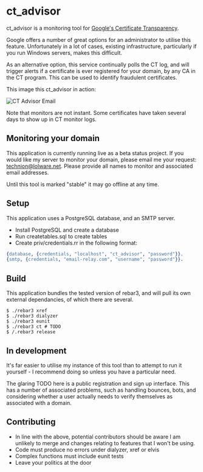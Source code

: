 ct_advisor
==========

ct_advisor is a monitoring tool for [Google's Certificate Transparency](https://www.certificate-transparency.org/).

Google offers a number of great options for an administrator to utilise this feature. Unfortunately in a lot of cases, existing infrastructure, particularly if you run Windows servers, makes this difficult.

As an alternative option, this service continually polls the CT log, and will trigger alerts if a certificate is ever registered for your domain, by any CA in the CT program. This can be used to identify fraudulent certificates.

This image this ct_advisor in action:

![CT Advisor Email](https://lolware.net/ct_advisor_email.jpg)

Note that monitors are not instant. Some certificates have taken several days to show up in CT monitor logs.

Monitoring your domain
----------------------

This application is currently running live as a beta status project. If you would like my server to monitor your domain, please email me your request: technion@lolware.net. Please provide all names to monitor and associated email addresses.

Until this tool is marked "stable" it may go offline at any time.

Setup
-----

This application uses a PostgreSQL database, and an SMTP server.

- Install PostgreSQL and create a database
- Run createtables.sql to create tables
- Create priv/credentials.rr in the following format:

```erlang
{database, {credentials, "localhost", "ct_advisor", "password"}}.
{smtp, {credentials, "email-relay.com", "username", "password"}}.
```

Build
-----

This application bundles the tested version of rebar3, and will pull its own external dependancies, of which there are several.

```shell
$ ./rebar3 xref
$ ./rebar3 dialyzer
$ ./rebar3 eunit
$ ./rebar3 ct # TODO
$ /.rebar3 release
```

In development
--------------
It's far easier to utilise my instance of this tool than to attempt to run it yourself - I recommend doing so unless you have a particular need.

The glaring TODO here is a public registration and sign up interface. This has a number of associated problems, such as handling bounces, bots, and considering whether a user actually needs to verify themselves as associated with a domain.

Contributing
------------

* In line with the above, potential contributors should be aware I am unlikely to merge and changes relating to features that I won't be using.
* Code must produce no errors under dialyzer, xref or elvis
* Complex functions must include eunit tests
* Leave your politics at the door


